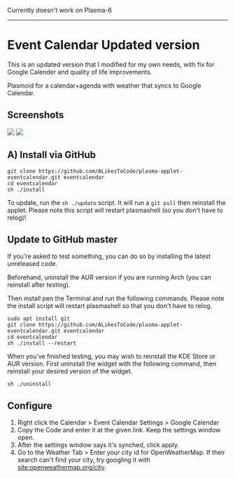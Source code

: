 Currently doesn't work on Plasma-6

<hr>

# Event Calendar Updated version
This is an updated version that I modified for my own needs, with fix for Google Calender and quality of life improvements. 


Plasmoid for a calendar+agenda with weather that syncs to Google Calendar.

## Screenshots

![](https://i.imgur.com/qdJ71sb.jpg)
![](https://i.imgur.com/Ow8UlFj.jpg)




## A) Install via GitHub

```
git clone https://github.com/ALikesToCode/plasma-applet-eventcalendar.git eventcalendar
cd eventcalendar
sh ./install
```

To update, run the `sh ./update` script. It will run a `git pull` then reinstall the applet. Please note this script will restart plasmashell (so you don't have to relog)!



## Update to GitHub master

If you're asked to test something, you can do so by installing the latest unreleased code.

Beforehand, uninstall the AUR version if you are running Arch (you can reinstall after testing).

Then install pen the Terminal and run the following commands. Please note the install script will restart plasmashell so that you don't have to relog.

```
sudo apt install git
git clone https://github.com/ALikesToCode/plasma-applet-eventcalendar.git eventcalendar
cd eventcalendar
sh ./install --restart
```

When you've finished testing, you may wish to reinstall the KDE Store or AUR version. First uninstall the widget with the following command, then reinstall your desired version of the widget.

```
sh ./uninstall
```

## Configure

1. Right click the Calendar > Event Calendar Settings > Google Calendar
2. Copy the Code and enter it at the given link. Keep the settings window open.
3. After the settings window says it's synched, click apply.
4. Go to the Weather Tab > Enter your city id for OpenWeatherMap. If their search can't find your city, try googling it with [site:openweathermap.org/city](https://www.google.ca/search?q=site%3Aopenweathermap.org%2Fcity+toronto).


